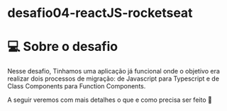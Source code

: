 # desafio04-reactJS-rocketseat

# 💻 Sobre o desafio

Nesse desafio, Tinhamos uma aplicação já funcional onde o objetivo era realizar dois processos de migração: de Javascript para Typescript e de Class Components para Function Components.

A seguir veremos com mais detalhes o que e como precisa ser feito 🚀
